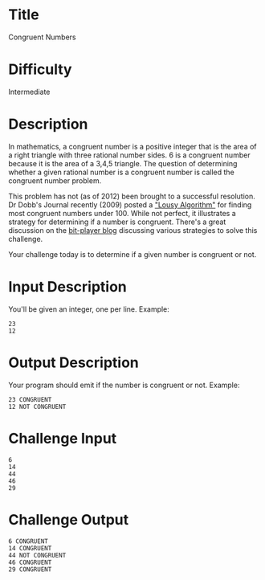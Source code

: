 # Title

Congruent Numbers

# Difficulty

Intermediate

# Description

In mathematics, a congruent number is a positive integer that is the area of a right triangle with three rational number sides. 6 is a congruent number because it is the area of a 3,4,5 triangle. The question of determining whether a given rational number is a congruent number is called the congruent number problem. 

This problem has not (as of 2012) been brought to a successful resolution. Dr Dobb's Journal recently (2009) posted a ["Lousy Algorithm"](http://www.drdobbs.com/architecture-and-design/congruent-numbers-and-the-lousy-algorith/228701878) for finding most congruent numbers under 100. While not perfect, it illustrates a strategy for determining if a number is congruent. There's a great discussion on the [bit-player blog](http://bit-player.org/2009/congruent-numbers) discussing various strategies to solve this challenge. 

Your challenge today is to determine if a given number is congruent or not. 

# Input Description

You'll be given an integer, one per line. Example:

    23
    12

# Output Description

Your program should emit if the number is congruent or not. Example:

    23 CONGRUENT
    12 NOT CONGRUENT

# Challenge Input

    6
    14
    44
    46
    29

# Challenge Output

    6 CONGRUENT
    14 CONGRUENT
    44 NOT CONGRUENT
    46 CONGRUENT
    29 CONGRUENT
